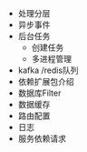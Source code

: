- 处理分层
- 异步事件
- 后台任务
    - 创建任务
    - 多进程管理
- kafka /redis队列
- 依赖扩展包介绍
- 数据库Filter
- 数据缓存
- 路由配置
- 日志
- 服务依赖请求
